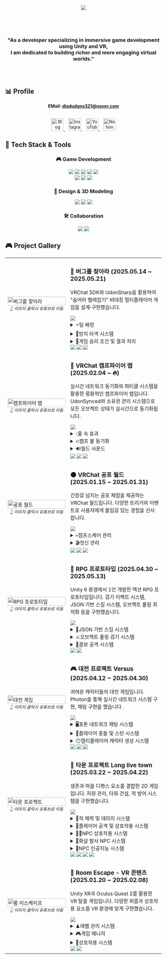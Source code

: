 <div align="center">
  <img src="https://capsule-render.vercel.app/api?type=Venom&color=0:6c5ce7,100:a29bfe&height=300&section=header&text=Development%20Log&fontSize=70&animation=twinkling&fontColor=e9e1ff&fontAlignY=40&desc=Unity%20VR%20Developer%20Portfolio&descSize=25&descAlignY=60&stroke=483d8b&strokeWidth=1" />
</div>

##
<br><br>
<div align="center">
  <h3>
   "As a developer specializing in immersive game development using Unity and VR,<br>
I am dedicated to building richer and more engaging virtual worlds."
  </h3>
</div>
<br><br>

## 📊 Profile

<div align="center">

**EMail: dladudgns321@naver.com**
<br><br>

<a href="https://blog.naver.com/y_oung99">
  <img src="https://play-lh.googleusercontent.com/rdmNKWDpwdzP-UBlrKQqVWwOm0vnvXg8lOD4vRQJQm8AR2lK2BBAGbrPzlDfI9lWyQ" width="40" alt="Blog"/>
</a>
&nbsp;&nbsp;
<a href="https://www.instagram.com/y___oung99">
  <img src="https://cdn-icons-png.flaticon.com/512/1384/1384063.png" width="40" alt="Instagram"/>
</a>
&nbsp;&nbsp;
<a href="https://www.youtube.com/@%EC%B4%88%EC%BD%94-v7b">
  <img src="https://littledeep.com/wp-content/uploads/2020/09/youtube-icon-style.png" width="40" alt="YouTube"/>
</a>
&nbsp;&nbsp;
<a href="https://www.notion.so/1c1ddb27d189802a9aa4f18bfff87027?pvs=4">
  <img src="https://noticon-static.tammolo.com/dgggcrkxq/image/upload/v1566778642/noticon/kjaaizycfgz017qxvlnu.png" width="40" alt="Notion"/>
</a>

</div>





## 🔧 Tech Stack & Tools

<div align="center">
  <h3>🎮 Game Development</h3>
  <img src="https://img.shields.io/badge/Unity-000000?style=for-the-badge&logo=Unity&logoColor=white"/>
  <img src="https://img.shields.io/badge/C%23-239120?style=for-the-badge&logo=CSharp&logoColor=white"/>
  <img src="https://img.shields.io/badge/Unity%20XR-000000?style=for-the-badge&logo=Unity&logoColor=white"/>
  <img src="https://img.shields.io/badge/VRChat%20SDK-000000?style=for-the-badge&logo=VRChat&logoColor=white"/>
  <img src="https://img.shields.io/badge/Oculus%20Integration-1C1E20?style=for-the-badge&logo=Oculus&logoColor=white"/>
  <br>
  <img src="https://img.shields.io/badge/Unity%20Shader%20Graph-000000?style=for-the-badge&logo=Unity&logoColor=white"/>
  <img src="https://img.shields.io/badge/Photon%20Networking-00ADEF?style=for-the-badge&logo=Photon&logoColor=white"/>
  <img src="https://img.shields.io/badge/UdonSharp-5865F2?style=for-the-badge&logo=VRChat&logoColor=white"/>
  
  <h3>🎨 Design & 3D Modeling</h3>
  <img src="https://img.shields.io/badge/Blender-F5792A?style=for-the-badge&logo=Blender&logoColor=white"/>
  <img src="https://img.shields.io/badge/Photoshop-31A8FF?style=for-the-badge&logo=Adobe%20Photoshop&logoColor=white"/>
  <img src="https://img.shields.io/badge/Figma-F24E1E?style=for-the-badge&logo=Figma&logoColor=white"/>
 
  
  <h3>🛠️ Collaboration</h3>
  <img src="https://img.shields.io/badge/GitHub-181717?style=for-the-badge&logo=GitHub&logoColor=white"/>
  <img src="https://img.shields.io/badge/Notion-000000?style=for-the-badge&logo=Notion&logoColor=white"/>
</div>


## 🎮 Project Gallery

<table>
   <tr>
    <td width="40%">
      <a href="https://youtu.be/zwbzy_umyso">
        <img src="https://www.notion.so/image/attachment%3Ad6ceb84c-623b-4c2c-9394-9555ffa3c87e%3A%EC%8A%A4%ED%81%AC%EB%A6%B0%EC%83%B7_2025-05-27_173703.png?table=block&id=200ddb27-d189-804f-8162-f6c958d2bf56&spaceId=6b98e78d-cc49-47f6-a0bf-9b1b0470f6ac&width=1420&userId=&cache=v2" width="100%" alt="버그를 찾아라"/>
      </a>
      <div align="center">
        <small><i>👆 이미지 클릭시 유튜브로 이동</i></small>
      </div>
    </td>
    <td width="60%">
      <h3>🌟 버그를 찾아라 (2025.05.14 ~ 2025.05.21)</h3>
      <p>VRChat SDK와 UdonSharp을 활용하여 "숨어라 벌레잡기" 비대칭 멀티플레이어 게임을 설계·구현했습니다.</p>
      <a href="https://github.com/younghoon99/BugGame" target="_blank">
  <img src="https://img.shields.io/badge/버그 찾기 게임으로 이동-757575?style=for-the-badge&logo=github&logoColor=white"/>
</a>
      <details>
        <summary>⭐팀 배정</summary>
   
```csharp
/// <summary>
/// 플레이어 팀 배정 (마스터 클라이언트에서만 호출)
/// </summary>
public void AssignTeams()
{
    // 마스터 클라이언트만 실행
    if (!Utilities.IsValid(localPlayer) || !localPlayer.isMaster) return;

    // 플레이어 목록 가져오기
    VRCPlayerApi[] players = new VRCPlayerApi[VRCPlayerApi.GetPlayerCount()];
    players = VRCPlayerApi.GetPlayers(players);
    playerCount = players.Length;

    // 팀 배정 초기화
    for (int i = 0; i < playerTeams.Length; i++)
    {
        playerTeams[i] = -1; // 미배정 상태로 초기화
    }

    // 최소 인원 체크
    if (playerCount < minTotalPlayers)
    {
        Debug.Log("플레이어 수가 부족합니다. 최소 " + minTotalPlayers + "명 필요");
        return;
    }

    // 사냥꾼 팀 배정 (1명)
    int hunterIndex = UnityEngine.Random.Range(0, playerCount);
    playerTeams[players[hunterIndex].playerId] = TEAM_HUNTER;

    // 나머지 플레이어는 벌레 팀으로 배정
    for (int i = 0; i < playerCount; i++)
    {
        if (i != hunterIndex)
        {
            playerTeams[players[i].playerId] = TEAM_BUG;
        }
    }

    // 로컬 플레이어 팀 설정
    localPlayerTeam = playerTeams[localPlayerId];

    // 네트워크 동기화
    RequestSerialization();

    Debug.Log("팀 배정 완료: 사냥꾼 " + players[hunterIndex].displayName + ", 벌레 " + (playerCount - 1) + "명");
}
```
</details>


 <details>
        <summary>🔨망치 타격 시스템</summary>
   
```csharp
// 트리거 충돌 감지
private void OnTriggerEnter(Collider other)
{
    if (!Utilities.IsValid(localPlayer) || !Utilities.IsValid(checkPlayer)) return;
    
    // 망치가 휘두르는 중이 아니면 충돌 무시
    if (!isSwinging) return;
    
    Debug.Log("망치 충돌 감지");
    
    // 충돌 위치 계산
    Vector3 hitPosition = other.ClosestPoint(transform.position);
    
    // 타격 효과 표시 (있는 경우)
    ShowHitEffect(hitPosition);
    
    // 테스트용 벌레 오브젝트 감지 추가
    TestBug testBug = other.GetComponent<TestBug>();
    if (testBug != null)
    {
        Debug.Log("테스트 벌레 오브젝트를 타격했습니다!");
        
        // 타격 효과음 재생
        PlayHitSound();
        
        // 테스트 벌레 오브젝트에 타격 이벤트 전달
        testBug.OnHit();
        return;
    }
    
    // 모든 플레이어 가져오기
    VRCPlayerApi[] players = new VRCPlayerApi[VRCPlayerApi.GetPlayerCount()];
    VRCPlayerApi.GetPlayers(players);
    
    // 모든 플레이어에 대해 거리 계산
    foreach (var player in players)
    {
        if (!Utilities.IsValid(player)) continue;
        
        // 플레이어의 위치와 충돌 지점의 거리 확인
        float distance = Vector3.Distance(player.GetPosition(), hitPosition);
        
        if (distance < hitRadius) // 설정된 타격 감지 반경 내에 있는지 확인
        {
            Debug.Log("플레이어가 타격 범위 내에 있습니다. 거리: " + distance);
            
            // CheckPlayer를 통해 팀 확인
            int playerTeam = checkPlayer.GetPlayerTeam(player.playerId);
            Debug.Log("플레이어의 팀: " + playerTeam);
            
            if (playerTeam == CheckPlayer.TEAM_BUG) // 벌레 팀인 경우
            {
                Debug.Log("벌레 팀 플레이어를 타격했습니다!");
                
                // 타격 효과음 재생 (있는 경우)
                PlayHitSound();
                
                // 네트워크 소유자인 경우에만 탈락 처리 (마스터 클라이언트)
                if (Networking.IsMaster)
                {
                    // 벌레 팀 플레이어 탈락 처리
                    checkPlayer.EliminatePlayer(player.playerId);
                    
                    // GameManager에 탈락 이벤트 전달
                    if (gameManager != null)
                    {
                        gameManager.OnPlayerEliminated(player.playerId);
                    }
                    
                    Debug.Log("플레이어가 탈락 처리되었습니다.");
                }
            }
        }
    }
}
```
</details>
 <details>
        <summary>🎰게임 승리 조건 및 결과 처리</summary>
   
```csharp
/// <summary>
/// 플레이어 탈락 처리 (HammerController에서 호출)
/// </summary>
public void OnPlayerEliminated(int playerId)
{
    if (!localPlayer.isMaster) return;

    // 탈락한 플레이어가 벌레 팀인지 확인
    if (checkPlayer.GetPlayerTeam(playerId) == TEAM_BUG)
    {
        // 살아있는 벌레 수 감소
        aliveBugCount--;

        // 벌레가 모두 탈락하면 사냥꾼 팀 승리
        if (aliveBugCount <= 0)
        {
            EndGame(WINNER_HUNTER);
        }

        // 네트워크 동기화
        RequestSerialization();

        // 전체 플레이어에게 상태 알림
        SendCustomNetworkEvent(VRC.Udon.Common.Interfaces.NetworkEventTarget.All, "UpdateGameStatusText");

        Debug.Log("벌레 팀 플레이어 탈락: 남은 벌레 " + aliveBugCount + "명");
    }
}

/// <summary>
/// 게임 결과 표시
/// </summary>
private void ShowGameResult()
{
    // 승리 패널 활성화
    if (winnerPanel != null)
    {
        winnerPanel.SetActive(true);
    }

    // 승리 팀 텍스트 설정
    if (winnerText != null)
    {
        if (winnerTeam == WINNER_HUNTER)
        {
            winnerText.text = "사냥꾼 팀 승리!\n모든 벌레를 잡았습니다.";
            winnerText.color = new Color(1f, 0.5f, 0f); // 주황색
        }
        else if (winnerTeam == WINNER_BUG)
        {
            winnerText.text = "벌레 팀 승리!\n시간 내에 살아남았습니다.";
            winnerText.color = new Color(0.2f, 0.8f, 0.2f); // 초록색
        }
    }

    // 게임 상태 텍스트 업데이트
    UpdateGameStatusText();

    // 5초 후 로비로 돌아가기
    SendCustomEventDelayedSeconds("ReturnToLobby", 5.0f);
}
```
</details>
      <div>
        <img src="https://img.shields.io/badge/네트워크-5cb85c?style=flat-square"/>
        <img src="https://img.shields.io/badge/미니게임-5bc0de?style=flat-square"/>
        <img src="https://img.shields.io/badge/술래잡기-d9534f?style=flat-square"/>
      </div>
    </td>
  </tr>
  
  <tr>
    <td width="40%">
      <a href="https://youtu.be/5FuCTJ1qK3s">
        <img src="https://www.notion.so/image/attachment%3A043cdd30-3adb-4c0c-8afe-202fe10264cc%3Aimage.png?table=block&id=1dfddb27-d189-805c-86d3-ea0dd317d05a&spaceId=6b98e78d-cc49-47f6-a0bf-9b1b0470f6ac&width=1420&userId=&cache=v2" width="100%" alt="캠프파이어 맵"/>
      </a>
      <div align="center">
        <small><i>👆 이미지 클릭시 유튜브로 이동</i></small>
      </div>
    </td>
    <td width="60%">
      <h3>🌟 VRChat 캠프파이어 맵 (2025.02.04 ~ 🔥)</h3>
      <p>실시간 네트워크 동기화와 파티클 시스템을 활용한 몽환적인 캠프파이어 맵입니다. UdonSynced와 소유권 관리 시스템으로 모든 오브젝트 상태가 실시간으로 동기화됩니다.</p>
      <a href="https://github.com/younghoon99/_Camp" target="_blank">
  <img src="https://img.shields.io/badge/캠프파이어_World로_이동-757575?style=for-the-badge&logo=github&logoColor=white"/>
</a>
      <details>
        <summary>💧물 속 효과</summary>
   
```csharp
using UdonSharp;
using UnityEngine;
using VRC.SDKBase;

public class UnderWater : UdonSharpBehaviour
{
    public AudioSource audioSource;
    private bool isPlayerInWater = false;

    [Header("포스트 프로세싱 설정")]
    public GameObject normalPostProcessing;
    public GameObject underwaterPostProcessing;

    private void UpdatePostProcessing()
    {
        if (normalPostProcessing != null && underwaterPostProcessing != null)
        {
            normalPostProcessing.SetActive(!isPlayerInWater);
            underwaterPostProcessing.SetActive(isPlayerInWater);
        }
    }

    public override void OnPlayerTriggerEnter(VRCPlayerApi player)
    {
        if (player.isLocal)
        {
            isPlayerInWater = true;
            if (audioSource != null && !audioSource.isPlaying)
            {
                audioSource.Play();
            }
            UpdatePostProcessing();
        }
    }

    public override void OnPlayerTriggerExit(VRCPlayerApi player)
    {
        if (player.isLocal)
        {
            isPlayerInWater = false;
            if (audioSource != null && audioSource.isPlaying)
            {
                audioSource.Stop();
            }
            UpdatePostProcessing();
        }
    }
}
```
</details>


 <details>
        <summary>🔥캠프 불 동기화</summary>
   
```csharp
using UdonSharp;
using UnityEngine;
using VRC.SDKBase;
using VRC.Udon;

[UdonBehaviourSyncMode(BehaviourSyncMode.Manual)]
public class FireTrigger : UdonSharpBehaviour
{
    public GameObject Fire;
   
    [UdonSynced]
    private bool isActive;

    public bool IsActive
    {
        get => isActive;
        set
        {
            isActive = value;
            if (Fire != null)
            {
                Fire.SetActive(isActive);
            }
        }
    }

    public override void Interact()
    {
        if (Networking.IsOwner(gameObject))
        {
            IsActive = !IsActive;
            RequestSerialization();
        }
        else
        {
            Networking.SetOwner(Networking.LocalPlayer, gameObject);
            SendCustomNetworkEvent(VRC.Udon.Common.Interfaces.NetworkEventTarget.Owner, nameof(Interact));
        }
    }

    public override void OnDeserialization()
    {
        if (Fire != null)
        {
            Fire.SetActive(isActive);
        }
    }
}
```
</details>
 <details>
        <summary>🔊월드 사운드</summary>
   
```csharp
using UdonSharp;
using UnityEngine;
using VRC.SDKBase;

public class WorldSound : UdonSharpBehaviour
{
    [Header("소리 설정")]
    [Tooltip("소리를 재생할 오브젝트")]
    public GameObject Sound;

    [Header("소리 범위 설정")]
    [Tooltip("소리가 최대 볼륨으로 들리는 거리")]
    public float minDistance = 1f;

    [Tooltip("소리가 들리는 최대 거리")]
    public float maxDistance = 10f;

    [Tooltip("소리 볼륨")]
    [Range(0f, 1f)]
    public float volume = 1f;

    private AudioSource audioSource;

    private void Start()
    {
        if (Sound != null)
        {
            audioSource = Sound.GetComponent<AudioSource>();
            ApplySoundSettings();
        }
    }

    public void ApplySoundSettings()
    {
        if (audioSource != null)
        {
            audioSource.minDistance = minDistance;
            audioSource.maxDistance = maxDistance;
            audioSource.volume = volume;
            audioSource.spatialBlend = 1f; // 3D 사운드로 설정
        }
    }

    public override void Interact()
    {
        if (audioSource == null && Sound != null)
        {
            audioSource = Sound.GetComponent<AudioSource>();
            ApplySoundSettings();
        }

        if (audioSource != null)
        {
            if (audioSource.isPlaying)
            {
                audioSource.Stop();
            }
            else
            {
                audioSource.Play();
            }
        }
    }

    // 에디터에서 값이 변경될 때 호출
    private void OnValidate()
    {
        if (Application.isPlaying && audioSource != null)
        {
            ApplySoundSettings();
        }
    }
}
```
</details>
      <div>
        <img src="https://img.shields.io/badge/네트워크-5cb85c?style=flat-square"/>
        <img src="https://img.shields.io/badge/파티클-5bc0de?style=flat-square"/>
        <img src="https://img.shields.io/badge/효과-d9534f?style=flat-square"/>
      </div>
    </td>
  </tr>
  
  <tr>
    <td width="40%">
      <a href="https://youtu.be/SFu2kHuo2Yw">
        <img src="https://www.notion.so/image/attachment%3Ac019b766-3481-4ee3-82d2-9d758319388e%3Aimage.png?table=block&id=1dfddb27-d189-808f-9b91-c0fb940fc6b4&spaceId=6b98e78d-cc49-47f6-a0bf-9b1b0470f6ac&width=1420&userId=&cache=v2" width="100%" alt="공포 월드"/>
      </a>
      <div align="center">
        <small><i>👆 이미지 클릭시 유튜브로 이동</i></small>
      </div>
    </td>
    <td width="60%">
      <h3>🌑 VRChat 공포 월드 (2025.01.15 ~ 2025.01.31)</h3>
      <p>긴장감 넘치는 공포 체험을 제공하는 VRChat 월드입니다. 다양한 트리거와 이벤트로 사용자에게 몰입감 있는 경험을 선사합니다.</p>
      <a href="https://github.com/younghoon99/_horror" target="_blank">
  <img src="https://img.shields.io/badge/공포_World로_이동-757575?style=for-the-badge&logo=github&logoColor=white"/>
</a>
      <details>
        <summary>💀점프스케어 관리 </summary>
   
```csharp
public class JumpscareController : UdonSharpBehaviour
{
    [Header("UI 설정")]
    public Canvas jumpscareCanvas;
    public Image jumpscareImage;
    public float imageDuration = 1f;     // 이미지 표시 총 시간
    public float fadeInDuration = 0.1f;  // 페이드 인에 걸리는 시간
    public float fadeOutDuration = 0.2f; // 페이드 아웃에 걸리는 시간

    [Header("사운드 설정")]
    public AudioSource jumpscareSound;
    
    private bool isJumpscareActive = false;
    private float timer = 0f;

    private void TriggerJumpscare()
    {
        isJumpscareActive = true;
        timer = 0f;

        // 캔버스 활성화 및 이미지 초기화
        if (jumpscareCanvas != null)
        {
            jumpscareCanvas.gameObject.SetActive(true);
            
            if (jumpscareImage != null)
            {
                // 시작 시 완전히 투명하게 설정
                Color imageColor = jumpscareImage.color;
                imageColor.a = 0f;
                jumpscareImage.color = imageColor;
            }
        }

        // 사운드 재생
        if (jumpscareSound != null)
        {
            jumpscareSound.Play();
        }
    }
}
```
</details>
<details>
        <summary>🎬컷신 관리  </summary>
   
```csharp
public class CutsceneController : UdonSharpBehaviour
{
    [Header("컷신 기본 설정")]
    public Camera cutsceneCamera;           // 컷신용 카메라
    public float cinematicDuration = 20f;   // 전체 컷신 지속 시간
    
    [Header("컷신 이벤트 컨트롤러")]
    public AudioSource sound1;              // 사운드 효과
    public GameObject[] ghostObjects;        // 귀신 오브젝트들
    
    [Header("컷신용 조명 설정")]
    public Light finalPointLight;           // 마지막에 비출 PointLight
    
    private bool isPlaying = false;
    private float timer = 0f;
    private VRCPlayerApi localPlayer;
    private int currentPhase = 0;           // 현재 페이즈
    
    public override void OnPlayerTriggerEnter(VRCPlayerApi player)
    {
        if (player == Networking.LocalPlayer && !isPlaying)
        {
            StartCinematic();
        }
    }
    
    public void StartCinematic()
    {
        isPlaying = true;
        timer = 0f;
        currentPhase = 0;
        
        // 플레이어 이동 제한
        if(localPlayer != null)
        {
            localPlayer.Immobilize(true);
        }
        
        // 컷신 카메라 활성화
        if(cutsceneCamera != null)
        {
            cutsceneCamera.enabled = true;
        }
    }
    
    private void SetAllGhostsActive(bool active)
    {
        if (ghostObjects == null) return;
        
        for(int i = 0; i < ghostObjects.Length; i++)
        {
            if(ghostObjects[i] != null)
                ghostObjects[i].SetActive(active);
        }
    }
}
```
</details>
      <div>
        <img src="https://img.shields.io/badge/네트워크-5cb85c?style=flat-square"/>
        <img src="https://img.shields.io/badge/호러게임-5bc0de?style=flat-square"/>
        <img src="https://img.shields.io/badge/공포체험-d9534f?style=flat-square"/>
      </div>
    </td>
  </tr>
  
  <tr>
    <td width="40%">
      <a href="https://youtu.be/pIG3t2twTZ4">
        <img src="https://github.com/user-attachments/assets/a4f4ec45-076d-435a-8d74-d694efe7d1cb" width="100%" alt="RPG 프로토타입"/>
      </a>
      <div align="center">
        <small><i>👆 이미지 클릭시 유튜브로 이동</i></small>
      </div>
    </td>
    <td width="60%">
      <h3>🎯 RPG 프로토타입 (2025.04.30 ~ 2025.05.13)</h3>
      <p>Unity 6 환경에서 1인 개발한 액션 RPG 프로토타입입니다. 검기 이펙트 시스템, JSON 기반 스킬 시스템, 오브젝트 풀링 최적화 등을 구현했습니다.</p>
      <a href="https://github.com/younghoon99/_RPG" target="_blank">
  <img src="https://img.shields.io/badge/RPG로_이동-757575?style=for-the-badge&logo=github&logoColor=white"/>
</a>
      <details>
        <summary>🛜JSON 기반 스킬 시스템 </summary>
   
```csharp
public class SkillLoader : MonoBehaviour
{
    public static SkillLoader skillLoader;
    public List<Skill> skill;

    void LoadSkills()
    {
        TextAsset jsonFile = Resources.Load<TextAsset>("skill");
        if (jsonFile != null)
        {
            skill = new List<Skill>(JsonHelper.FromJson<Skill>(jsonFile.text));
            Debug.Log("스킬 개수: " + skill.Count);
            Debug.Log("첫번째 스킬 이름: " + skill[0].name);
        }
        else
        {
            Debug.LogError("skills.json 파일을 찾을 수 없습니다.");
        }
    }
}

[System.Serializable]
public class Skill
{
    public string name;
    public int damage;
    public float cooldown;
}
```
</details>

<details>
        <summary>⚔️오브젝트 풀링 검기 시스템   </summary>
   
```csharp
public class SlashController : MonoBehaviour
{
    public GameObject[] slashPrefabs;  // 사용할 검기 이펙트 프리팹들
    public Transform[] slashPositions;  // 각 검기 이펙트의 생성 위치/방향
    public int currentSlashIndex = 0;
    
    [Header("오브젝트 풀링 설정")]
    public int poolSize = 5;
    public bool autoExpand = true;
    
    private Dictionary<int, List<GameObject>> slashPools;

    private void InitializeObjectPools()
    {
        slashPools = new Dictionary<int, List<GameObject>>();
        
        // 각 프리팹 타입별로 풀 생성
        for (int i = 0; i < slashPrefabs.Length; i++)
        {
            if (slashPrefabs[i] == null) continue;
            
            List<GameObject> pool = new List<GameObject>();
            slashPools[i] = pool;
            
            // 풀 사이즈만큼 오브젝트 미리 생성
            for (int j = 0; j < poolSize; j++)
            {
                CreateNewSlashInstance(i);
            }
        }
    }
    
    // 풀에서 사용 가능한 오브젝트 가져오기
    private GameObject GetSlashFromPool(int prefabIndex)
    {
        if (!slashPools.ContainsKey(prefabIndex))
        {
            slashPools[prefabIndex] = new List<GameObject>();
            for (int i = 0; i < poolSize; i++)
            {
                CreateNewSlashInstance(prefabIndex);
            }
        }
        
        List<GameObject> pool = slashPools[prefabIndex];
        
        // 비활성화된 오브젝트 찾기
        foreach (GameObject slash in pool)
        {
            if (slash != null && !slash.activeInHierarchy)
            {
                return slash;
            }
        }
        
        // 자동 확장이 활성화된 경우
        if (autoExpand)
        {
            return CreateNewSlashInstance(prefabIndex);
        }
        
        return null;
    }
}
```
</details>

<details>
        <summary>🤺콤보 공격 시스템   </summary>
   
```csharp
public class Player : MonoBehaviour
{
    private bool _isAttacking = false;
    private Animator animator;
    private bool canCombo = true;
    private float lastComboTime = 0f;
    
    int hashAttackCount = Animator.StringToHash("AttackCount");
    
    public int AttackCount
    {
        get => animator.GetInteger(hashAttackCount);
        set => animator.SetInteger(hashAttackCount, value);
    }

    void Update()
    {
        // 콤보 타이머 처리: 일정 시간 동안 다음 콤보 입력이 없으면 공격 상태 종료
        if (isAttacking && canCombo && Time.time - lastComboTime > comboTimeout)
        {
            isAttacking = false;
            AttackCount = 0;
            canCombo = true;
        }

        // 공격 입력 처리 (마우스 좌클릭)
        if (Input.GetMouseButtonDown(0))
        {
            if (!isAttacking)
            {
                // 첫 번째 공격 시작
                isAttacking = true;
                AttackCount = 1;
                animator.SetTrigger("Attack");
                canCombo = false;
            }
            else if (canCombo)
            {
                // 콤보 공격 (다음 단계로 진행)
                int nextAttack = AttackCount + 1;
                if (nextAttack <= 3)  // 최대 3단계 콤보
                {
                    AttackCount = nextAttack;
                    animator.SetTrigger("Attack");
                    canCombo = false;
                }
            }
        }
    }
    
    // 마지막 콤보 애니메이션이 끝날 때 호출될 이벤트 함수
    public void OnAttackAnimationEnd()
    {
        isAttacking = false;
        AttackCount = 0;
        canCombo = true;
    }

    // 중간 콤보 애니메이션이 끝날 때 호출될 이벤트 함수
    public void OnComboAnimationEnd()
    {
        canCombo = true;
        lastComboTime = Time.time;
    }
}
```
</details>
      <div>
        <img src="https://img.shields.io/badge/RPG-5cb85c?style=flat-square"/>
        <img src="https://img.shields.io/badge/1인개발-f0ad4e?style=flat-square"/>
      </div>
    </td>
  </tr>
  
  <tr>
    <td width="40%">
      <a href="https://youtu.be/Tnn4wbkD6_E">
        <img src="https://www.notion.so/image/attachment%3A5c5b2d54-3a3f-40ef-82b9-bf9870f9fea2%3A%EC%8A%A4%ED%81%AC%EB%A6%B0%EC%83%B7_2025-04-29_171134.png?table=block&id=1e4ddb27-d189-80a2-99f0-c94d306abf57&spaceId=6b98e78d-cc49-47f6-a0bf-9b1b0470f6ac&width=1420&userId=&cache=v2" width="100%" alt="대전 게임"/>
      </a>
      <div align="center">
        <small><i>👆 이미지 클릭시 유튜브로 이동</i></small>
      </div>
    </td>
    <td width="60%">
      <h3>🎮 대전 프로젝트 Versus (2025.04.12 ~ 2025.04.30)</h3>
      <p>귀여운 캐릭터들의 대전 게임입니다. Photon을 통해 실시간 네트워크 시스템 구현, 채팅 구현을 했습니다 .</p>
      <a href="https://github.com/younghoon99/Versus" target="_blank">
  <img src="https://img.shields.io/badge/Versus로_이동-757575?style=for-the-badge&logo=github&logoColor=white"/>
</a>
      
<details>
        <summary>🖥️포톤 네트워크 채팅 시스템   </summary>
   
```csharp
public class ChatManager : MonoBehaviourPunCallbacks
{
    // 싱글톤 인스턴스 (전역 접근용)
    public static ChatManager Instance { get; private set; }
    public GameObject m_Content;
    public GameObject chatTextPrefab;
    public TMP_InputField m_inputField;
    public ScrollRect scrollRect;
    
    PhotonView photonview;
    
    // 입력 필드에서 엔터 키를 눌렀을 때 호출
    public void OnEndEditEvent()
    {
        if (Input.GetKeyDown(KeyCode.Return))
        {
            string nickname = GetCharacterNickname();
            string strMessage = nickname + " : " + m_inputField.text;
            photonview.RPC("RPC_Chat", RpcTarget.All, strMessage);
            m_inputField.text = "";
        }
    }
    
    // 캐릭터 ID에 따라 닉네임 반환
    string GetCharacterNickname()
    {
        string nickname = "알수없음";
        if (Photon.Pun.PhotonNetwork.LocalPlayer.CustomProperties.ContainsKey("CharacterSelection"))
        {
            int charId = (int)Photon.Pun.PhotonNetwork.LocalPlayer.CustomProperties["CharacterSelection"];
            if (charId == 0) nickname = "노랭이";
            else if (charId == 1) nickname = "파랭이";
        }
        return nickname;
    }
    
    // RPC로 호출되는 채팅 함수 (모든 클라이언트에서 실행)
    [PunRPC]
    void RPC_Chat(string message)
    {
        // 받은 메시지를 UI에 추가
        AddChatMessage(message);
    }
}
```
</details>

<details>
        <summary>💫플레이어 충돌 및 스턴 시스템   </summary>
   
```csharp
public class Player : MonoBehaviour
{
    private Rigidbody rb;
    private bool canMove = true;
    private bool isStuned = false;
    private bool wasStuned = false;
    private float pushForce;
    private Vector3 pushDir;
    
    /// <summary>
    /// 플레이어를 스턴 상태로 만들고 특정 방향으로 밀어내는 함수
    /// </summary>
    /// <param name="velocityF">밀어내는 방향과 힘을 결합한 벡터</param>
    /// <param name="time">스턴 지속 시간 (초)</param>
    public void HitPlayer(Vector3 velocityF, float time)
    {
        // 스턴 상태 설정
        isStuned = true;
        canMove = false;
        
        // 밀려나는 힘과 방향 설정
        pushForce = velocityF.magnitude;
        pushDir = Vector3.Normalize(velocityF);
        
        // 현재 수직 속도 유지하며 수평 방향만 설정
        Vector3 currentVelocity = rb.velocity;
        rb.velocity = new Vector3(velocityF.x, currentVelocity.y, velocityF.z);
        
        // 스턴 효과 적용 코루틴 시작
        StartCoroutine(Decrease(velocityF.magnitude, time));
        
        // 히트 사운드 재생
        AudioSource.PlayClipAtPoint(HitSound, transform.position, 2f);
    }
    
    /// <summary>
    /// 스턴 효과를 일정 시간 동안 적용하고 점차 감소시키는 코루틴
    /// </summary>
    private IEnumerator Decrease(float value, float duration)
    {
        // 현재 스턴 상태에서 중첩 스턴이 들어온 경우
        if (isStuned)
            wasStuned = true;
            
        // 지속 시간 동안 힘 감소율 계산
        float delta = value / duration;
        
        // 지정된 시간 동안 힘 감소
        for (float t = 0; t < duration; t += Time.deltaTime)
        {
            yield return null;
            
            // 일반 바닥에서는 힘 감소
            pushForce = pushForce - Time.deltaTime * delta;
            pushForce = pushForce < 0 ? 0 : pushForce;
        }
        
        // 중첩 스턴이 아닌 경우 스턴 해제
        if (!wasStuned)
        {
            isStuned = false;
            canMove = true;
        }
        else
        {
            wasStuned = false;
        }
    }
}
```
</details>

<details>
        <summary>😶멀티플레이어 캐릭터 생성 시스템   </summary>
   
```csharp
public class PlayerManager : MonoBehaviourPunCallbacks
{
    [SerializeField] private GameObject[] characterPrefabs = new GameObject[2];
    [SerializeField] private Transform character1SpawnPoint;
    [SerializeField] private Transform character2SpawnPoint;
    
    private readonly string CHARACTER_SELECTION_PROP = "CharacterSelection";
    
    // 플레이어 캐릭터 생성 메서드
    private void SpawnPlayer()
    {
        // 캐릭터 ID 가져오기
        int characterID = 0;
        
        if (PlayerPrefs.HasKey(CHARACTER_PREFS_KEY))
        {
            characterID = PlayerPrefs.GetInt(CHARACTER_PREFS_KEY);
        }
        else if (PhotonNetwork.LocalPlayer.CustomProperties.TryGetValue(CHARACTER_SELECTION_PROP, out object characterObj))
        {
            characterID = (int)characterObj;
        }
        
        // 캐릭터 ID에 따른 스폰 위치 결정
        Vector3 spawnPosition = Vector3.zero;
        Quaternion spawnRotation = Quaternion.identity;
        
        switch (characterID)
        {
            case 0: // Character1 스폰 위치
                if (character1SpawnPoint != null)
                {
                    spawnPosition = character1SpawnPoint.position;
                    spawnRotation = character1SpawnPoint.rotation;
                }
                break;
                
            case 1: // Character2 스폰 위치
                if (character2SpawnPoint != null)
                {
                    spawnPosition = character2SpawnPoint.position;
                    spawnRotation = character2SpawnPoint.rotation;
                }
                break;
        }
        
        // 네트워크를 통해 플레이어 생성
        string prefabName = characterPrefabs[characterID].name;
        GameObject playerObj = PhotonNetwork.Instantiate(prefabName, spawnPosition, spawnRotation);
        
        // 카메라 및 컨트롤 설정
        SetupPlayerCamera(playerObj);
    }
}
```
</details>
      <div>
        <img src="https://img.shields.io/badge/pvp-5cb85c?style=flat-square"/>
        <img src="https://img.shields.io/badge/아트워크-f0ad4e?style=flat-square"/>
        <img src="https://img.shields.io/badge/3D-d9534f?style=flat-square"/>
      </div>
    </td>
  </tr>
  
  <tr>
    <td width="40%">
      <a href="https://youtu.be/0hPzJI-Z2zI">
        <img src="https://www.notion.so/image/attachment%3Af3bfd331-cf92-4ab9-b982-6848641350fc%3Aimage.png?table=block&id=1dfddb27-d189-8031-a245-db37aa202e1f&spaceId=6b98e78d-cc49-47f6-a0bf-9b1b0470f6ac&width=1420&userId=&cache=v2" width="100%" alt="타운 프로젝트"/>
      </a>
      <div align="center">
        <small><i>👆 이미지 클릭시 유튜브로 이동</i></small>
      </div>
    </td>
    <td width="60%">
      <h3>🏰 타운 프로젝트 Long live town (2025.03.22 ~ 2025.04.22)</h3>
      <p>생존과 마을 디펜스 요소를 결합한 2D 게임입니다. 자원 관리, 타워 건설, 적 방어 시스템을 구현했습니다.</p>
      <a href="https://github.com/younghoon99/LongLiveTown" target="_blank">
  <img src="https://img.shields.io/badge/LongLiveTown로_이동-757575?style=for-the-badge&logo=github&logoColor=white"/>
</a>
      
<details>
        <summary>🧟적 체력 및 데미지 시스템    </summary>
   
```csharp
public class EnemyHealth : MonoBehaviour
{
    [Header("체력 설정")]
    public float maxHealth = 100f;      // 최대 체력
    public float currentHealth;         // 현재 체력
    
    [Header("UI 설정")]
    public Image healthBarImage;        // 체력바 이미지
    public float smoothSpeed = 5f;      // 체력바 변화 속도
    public GameObject floatingDamageTextPrefab; // 데미지 텍스트 프리팹
    
    // 데미지 처리 함수
    public void TakeDamage(float damage, Vector2 hitPosition = default)
    {
        // 죽었거나 무적 상태면 데미지를 받지 않음
        if (isDead || isInvincible) return;
        
        // 체력 감소
        currentHealth = Mathf.Max(0, currentHealth - damage);
        
        // 데미지 텍스트 생성
        ShowDamageText(damage);
        
        // 체력바 업데이트
        UpdateHealthBar();
        
        // 사망 체크
        if (currentHealth <= 0)
        {
            Die();
        }
        else
        {
            // 무적 시간 및 깜빡임 효과 적용
            StartCoroutine(InvincibilityCoroutine());
        }
    }
    
    // 데미지 텍스트 표시 함수
    private void ShowDamageText(float damage)
    {
        // 데미지 텍스트 생성 및 애니메이션 처리
        if (floatingDamageTextPrefab != null)
        {
            GameObject textObj = Instantiate(floatingDamageTextPrefab, transform.position + Vector3.up, Quaternion.identity);
            TextMeshProUGUI tmpText = textObj.GetComponent<TextMeshProUGUI>();
            if (tmpText != null)
            {
                tmpText.text = damage.ToString("0");
                StartCoroutine(AnimateDamageText(textObj));
            }
        }
    }
}
```
</details>

<details>
        <summary>💬플레이어 공격 및 상호작용 시스템   </summary>
   
```csharp
public class Player : MonoBehaviour
{
    // 현재 플레이어가 장착한 아이템
    public Item equippedItem;
    
    // 공격 설정
    [Header("공격 설정")]
    private float attackDamage;      
    [SerializeField] private float attackRange = 1.5f;
    [SerializeField] private Transform attackPoint;
    
    // 외부에서 장착 아이템을 세팅하는 함수
    public void SetEquippedItem(Item item)
    {
        equippedItem = item;
        
        // 아이템이 있으면 데미지 설정, 없으면 기본 데미지 1로 설정
        if (item != null && item.itemType == ItemType.Weapon)
        {
            attackDamage = item.damage;
        }
        else
        {
            attackDamage = 1f; // 기본 데미지
        }
    }
    
    // 공격 수행 함수
    private void Attack()
    {
        if (isAttacking) return; // 이미 공격 중이면 무시
        
        isAttacking = true;
        
        // 공격 애니메이션 재생
        if (animator != null)
        {
            animator.SetTrigger("1_Attack");
        }
        
        // 공격 데미지 적용 (딜레이 후)
        StartCoroutine(ApplyAttackDamage());
        
        // 공격 쿨다운 시작
        StartCoroutine(AttackCooldown());
    }
    
    // 공격 데미지 적용 코루틴
    private IEnumerator ApplyAttackDamage()
    {
        // 공격 애니메이션 시작 후 일정 시간 대기
        yield return new WaitForSeconds(attackDelay);
        
        // 공격 범위 내 적 감지
        Collider2D[] hitEnemies = Physics2D.OverlapCircleAll(attackPoint.position, attackRange, LayerMask.GetMask("Enemy"));
        
        // 감지된 모든 적에게 데미지 적용
        foreach (Collider2D enemy in hitEnemies)
        {
            EnemyHealth enemyHealth = enemy.GetComponent<EnemyHealth>();
            if (enemyHealth != null)
            {
                // 데미지 적용 (현재 위치 기준)
                enemyHealth.TakeDamage(attackDamage, attackPoint.position);
            }
        }
    }
}
```
</details>

<details>
        <summary>👩‍🦲NPC 상호작용 시스템    </summary>
   
```csharp
public class NpcInteraction : MonoBehaviour
{
    [Header("상호작용 설정")]
    [SerializeField] private float interactionRange = 2.0f;
    [SerializeField] private KeyCode interactionKey = KeyCode.F;
    
    [Header("UI 설정")]
    private GameObject interactionPrompt;    // NPC와 상호작용할 수 있을 때 표시되는 프롬프트 UI
    private GameObject npcInfoPanel;         // NPC 정보를 표시하는 패널
    
    // 참조 변수
    private Transform playerTransform;
    private Npc currentNpc;
    public bool isInteracting = false;
    
    // 가장 가까운 NPC 찾기
    private Npc FindNearestNpc()
    {
        Npc closestNpc = null;
        float closestDistance = interactionRange;
        
        Npc[] allNpcs = FindObjectsOfType<Npc>();
        foreach (Npc npc in allNpcs)
        {
            float distance = Vector3.Distance(playerTransform.position, npc.transform.position);
            if (distance < closestDistance)
            {
                closestDistance = distance;
                closestNpc = npc;
            }
        }
        
        return closestNpc;
    }
    
    // NPC와 상호작용 시작
    private void StartInteraction(Npc npc)
    {
        currentNpc = npc;
        isInteracting = true;
        
        // 플레이어 공격 비활성화
        Player player = playerTransform.GetComponent<Player>();
        if (player != null)
            player.isAttack = false;
        
        // NPC 정보 패널 표시
        if (npcInfoPanel)
        {
            npc.transform.GetChild(1).transform.Find("npcInfoPanel").gameObject.SetActive(true);
        }
        
        // 상호작용 프롬프트 숨기기
        if (interactionPrompt)
            npc.transform.GetChild(1).transform.Find("NPCPrompt").gameObject.SetActive(false);
        
        // NPC에게 상호작용 시작 알림
        npc.OnInteractionStart();
    }
}
```
</details>

<details>
        <summary>🏹화살 발사 NPC 시스템   </summary>
   
```csharp
public class ArrowShooter_Npc : MonoBehaviour
{
    public static bool isBowEquipped = false;
    public static int arrowDamage;
    public GameObject arrowPrefab; // 화살 프리팹
    public Transform shootPoint;  // 화살이 발사될 위치
    public float arcHeight = 2f; // 반원 또는 타원의 높이
    public float maxShootDistance = 10f; // 발사 가능 최대 X축 거리
    
    private Queue<GameObject> arrowPool = new Queue<GameObject>(); // 화살 오브젝트 풀
    private float lastShootTime = -999f;
    private Npc npc;
    
    void Update()
    {
        // NPC 자동 발사: 가장 가까운 몹이 일정 거리 이내면 쿨타임마다 자동 발사
        GameObject targetMob = FindNearestMob();
        if (targetMob == null) return;
        
        float distance = Mathf.Abs(shootPoint.position.x - targetMob.transform.position.x);
        if (distance > maxShootDistance) return;
        
        if (npc.bow.activeSelf == true)
        {
            isBowEquipped = true;
            arrowDamage = npc.attackDamage;
        }
        else
        {
            isBowEquipped = false;
        }
        
        if (Time.time - lastShootTime >= 1.0f) // 쿨타임 1초
        {
            if (isBowEquipped && ShootArrow())
            {
                lastShootTime = Time.time;
                GameManager.instance.PlaySFX("ArrowAttack");
            }
        }
    }
    
    // 화살 발사 함수
    public bool ShootArrow()
    {
        // 가장 가까운 몹 찾기
        GameObject targetMob = FindNearestMob();
        if (targetMob == null) return false;
        
        // 거리 체크
        float xDistanceToMob = Mathf.Abs(shootPoint.position.x - targetMob.transform.position.x);
        if (xDistanceToMob > maxShootDistance) return false;
        
        // 화살 가져오기
        GameObject arrow = GetPooledArrow();
        if (arrow == null) return false;
        
        // 화살 초기화 및 설정
        arrow.transform.position = shootPoint.position;
        arrow.SetActive(true);
        
        // 화살의 충돌 핸들러에 NPC별 공격력 세팅
        EffectCollisionHandler handler = arrow.GetComponent<EffectCollisionHandler>();
        if (handler != null)
        {
            handler.isNpcArrow = true; // NPC가 쏜 화살임을 표시
            handler.npcAttackDamage = npc.attackDamage; // 이 NPC의 공격력
        }
        
        // 화살 이동 코루틴 시작
        Vector3 startPosition = shootPoint.position + new Vector3(0, 2f, 0);
        Vector3 targetPosition = targetMob.transform.position + new Vector3(0, 2f, 0);
        StartCoroutine(MoveArrowInArc(arrow, startPosition, targetPosition));
        
        return true;
    }
}
```
</details>

<details>
        <summary>🤖NPC 인공지능 시스템   </summary>
   
```csharp
public class Npc : MonoBehaviour
{
    // NPC 상태
    public enum NpcState { Idle, Moving, Interacting, Escaping }
    private NpcState currentState = NpcState.Idle;

    // NPC 작업 유형
    public enum NpcTask
    {
        None,
        Woodcutting, // 나무 채집
        Mining,      // 광물 채집
        Combat,      // 전투
        BowCombat    // 활사용 전투
    }
    private NpcTask currentTask = NpcTask.None;
    
    [Header("이동 설정")]
    [SerializeField] private float moveSpeed = 1.0f;
    [SerializeField] private float idleTimeMin = 2.0f;
    [SerializeField] private float idleTimeMax = 5.0f;
    [SerializeField] private float moveTimeMin = 1.0f;
    [SerializeField] private float moveTimeMax = 3.0f;
    private float movementRange = 30.0f;
    
    // 다음 행동 결정
    private void DecideNextAction()
    {
        if (!randomMovementActive) return;
        
        // 랜덤 확률로 다음 행동 결정
        float randomValue = Random.value;
        
        if (isMoving)
        {
            // 이동 중이면 정지 상태로 전환
            isMoving = false;
            currentState = NpcState.Idle;
            rb.velocity = Vector2.zero;
            
            // 정지 시간 랜덤 설정
            idleTimer = Random.Range(idleTimeMin, idleTimeMax);
        }
        else
        {
            // 정지 중이면 이동 상태로 전환
            isMoving = true;
            currentState = NpcState.Moving;
            
            // 랜덤 방향 설정
            float randomAngle = Random.Range(0f, 360f);
            moveDirection = new Vector2(
                Mathf.Cos(randomAngle * Mathf.Deg2Rad),
                Mathf.Sin(randomAngle * Mathf.Deg2Rad)
            ).normalized;
            
            // 이동 시간 랜덤 설정
            moveTimer = Random.Range(moveTimeMin, moveTimeMax);
        }
    }
    
    // 정지 상태 처리
    private void HandleIdleState()
    {
        // 정지 타이머 감소
        idleTimer -= Time.deltaTime;
        
        // 타이머가 0 이하면 다음 행동 결정
        if (idleTimer <= 0f)
        {
            DecideNextAction();
        }
        
        // 애니메이션 업데이트
        if (animator != null)
        {
            animator.SetBool("1_Move", false);
        }
    }
    
    // 이동 상태 처리
    private void HandleMovingState()
    {
        // 이동 타이머 감소
        moveTimer -= Time.deltaTime;
        
        // 타이머가 0 이하면 다음 행동 결정
        if (moveTimer <= 0f)
        {
            DecideNextAction();
            return;
        }
        
        // 초기 위치에서 너무 멀어지면 방향 전환
        Vector3 distanceFromStart = transform.position - initialPosition;
        if (distanceFromStart.magnitude > movementRange)
        {
            // 초기 위치 방향으로 방향 전환
            moveDirection = -distanceFromStart.normalized;
        }
        
        // 이동 적용
        rb.velocity = moveDirection * moveSpeed;
        
        // 방향 업데이트
        UpdateDirection(moveDirection);
        
        // 애니메이션 업데이트
        if (animator != null)
        {
            animator.SetBool("1_Move", true);
        }
    }
    
    // 작업 처리
    private void HandleTask()
    {
        switch (currentTask)
        {
            case NpcTask.Woodcutting:
                HandleWoodcuttingTask();
                break;
                
            case NpcTask.Mining:
                HandleMiningTask();
                break;
                
            case NpcTask.Combat:
                HandleCombatTask();
                break;
                
            case NpcTask.BowCombat:
                HandleBowCombatTask();
                break;
        }
    }
}
```
</details>
      <div>
        <img src="https://img.shields.io/badge/공성-5cb85c?style=flat-square"/>
        <img src="https://img.shields.io/badge/타워디펜스-f0ad4e?style=flat-square"/>
        <img src="https://img.shields.io/badge/생존-d9534f?style=flat-square"/>
        <img src="https://img.shields.io/badge/2D-5bc0de?style=flat-square"/>
      </div>
    </td>
  </tr>
  
  <tr>
    <td width="40%">
      <a href="https://youtu.be/NtjVl0uQS3w">
        <img src="https://www.notion.so/image/attachment%3Adad986e4-f841-4ac9-98ab-750e0d77e896%3Aimage.png?table=block&id=1dfddb27-d189-80f3-9126-d6206324c762&spaceId=6b98e78d-cc49-47f6-a0bf-9b1b0470f6ac&width=1420&userId=&cache=v2" width="100%" alt="룸 이스케이프"/>
      </a>
      <div align="center">
        <small><i>👆 이미지 클릭시 유튜브로 이동</i></small>
      </div>
    </td>
    <td width="60%">
      <h3>🚪 Room Escape - VR 콘텐츠 (2025.01.20 ~ 2025.02.08)</h3>
      <p>Unity XR과 Oculus Quest 2를 활용한 VR 탈출 게임입니다. 다양한 퍼즐과 상호작용 요소를 VR 환경에 맞게 구현했습니다.</p>
      <a href="https://github.com/younghoon99/Room-Escape" target="_blank">
  <img src="https://img.shields.io/badge/Room-Escape로_이동-757575?style=for-the-badge&logo=github&logoColor=white"/>
</a>
      
<details>
        <summary>♟레벨 관리 시스템   </summary>
   
```csharp
public class Level : MonoBehaviour
{
    [Header("기본값")]
    public List<GameObject> trapObject;    // 함정 오브젝트 리스트
    [SerializeField] private bool startYn = false;    // 시작여부
    public GameObject frameTrap;    // 프레임 함정이 없는 프레임
    
    [Header("현재 방")]
    [SerializeField] private int roomNumber;    // 방번호
    [SerializeField] private int randomNumber;    // 현재 함정 번호
    public List<GameObject> theTrapObject;    // 현재 함정 오브젝트 리스트
    
    // 오브젝트 상태 저장 구조체
    [System.Serializable]
    private struct ObjectState
    {
        public Vector3 position;      // 위치
        public Quaternion rotation;   // 회전값
        public bool isActive;         // 활성화 상태
    }
    
    // 함정 설정 메서드
    public void SetUpTrap()
    {
        // 레벨을 초기 상태로 리셋
        ResetLevelToInitialState();
        
        // 50% 확률로 함정 설치
        if (Random.Range(0, 2) == 0 && theTrapObject.Count > 0)
        {
            randomNumber = Random.Range(0, theTrapObject.Count);
            theTrapObject[randomNumber].SetActive(true);
            isTrap = true;
            if(frameTrap != null) frameTrap.SetActive(false);
        }
        else
        {
            isTrap = false;
            if(frameTrap != null) frameTrap.SetActive(true);
        }
    }
    
    // 트리거 충돌 처리
    private void OnTriggerEnter(Collider other)
    {
        if (other.gameObject.name == "starting" && startYn)
        {
            roomNumber++; // 방 번호 증가
            // 함정 처리 로직
            SetUpTrap();
            thisRoom.text = "Room : " + roomNumber;
            handUi.text = "Room : " + roomNumber;
        }
    }
}
```
</details>

<details>
        <summary>🎮게임 매니저   </summary>
   
```csharp
public class GameManager : MonoBehaviour
{
    public static GameManager instance;
    public Image image;
    public AudioClip lockerSound;  // 사물함 소리
    public AudioClip catSound;     // 고양이 소리
    public AudioSource doorSound;  // 문 여는 소리
    public AudioSource respawnSound;  // 리스폰 소리
    
    void Awake()
    {
        // 싱글톤 패턴 구현
        if (instance == null)
        {
            instance = this;
            DontDestroyOnLoad(gameObject);
        }
        else if (instance != this)
        {
            Destroy(gameObject);
        }
        
        // 오디오 소스 초기화
        if (doorSound == null) doorSound = gameObject.AddComponent<AudioSource>();
        if (respawnSound == null) respawnSound = gameObject.AddComponent<AudioSource>();
    }
    
    // 페이드 효과 구현
    public void FadeOut()
    {
        StartCoroutine(FadeCoroutine());
    }
    
    IEnumerator FadeCoroutine()
    {
        // 페이드 아웃
        float fadeCount = 0f;
        while (fadeCount < 1.0f)
        {
            fadeCount += 0.1f;
            yield return new WaitForSeconds(0.001f);
            image.color = new Color(0, 0, 0, fadeCount);
        }
        
        // 페이드 인
        yield return new WaitForSeconds(0.5f);
        fadeCount = 1f;
        while (fadeCount > 0.0f)
        {
            fadeCount -= 0.01f;
            yield return new WaitForSeconds(0.05f);
            image.color = new Color(0, 0, 0, fadeCount);
        }
    }
}
```
</details>

<details>
        <summary>🎲상호작용 시스템  </summary>
   
```csharp
public class OpenLocker : MonoBehaviour
{
    private bool isOpen = false;  // 문이 열려있는지 상태를 체크
    private Quaternion startRotation;  // 시작 회전값
    private Quaternion targetRotation;  // 목표 회전값
    public GameObject door;
    public float rotationSpeed = 1f;  // 회전 속도 조절 변수
    private AudioSource lockerAudio;  // 각 Locker의 개별 AudioSource
    
    void Start()
    {
        // 초기 회전값과 목표 회전값 설정
        startRotation = door.transform.rotation;
        targetRotation = Quaternion.Euler(0, startRotation.eulerAngles.y + -90f, 0);
        
        // 오디오 설정
        lockerAudio = gameObject.AddComponent<AudioSource>();
        lockerAudio.clip = GameManager.instance.lockerSound;
        lockerAudio.spatialBlend = 1f;  // 3D 사운드 설정
    }
    
    // 클릭 이벤트 처리
    public void OnClickOpen()
    {
        if (!isOpen) 
        { 
            PlayLockerSound(0f, 1f);
            StartCoroutine(OpenDoorSmooth());
            isOpen = !isOpen;
        }
        else if (isOpen)
        {
            PlayLockerSound(2f, 2.7f);
            StartCoroutine(CloseDoorSmooth());
            isOpen = !isOpen;
        }
    }
    
    // 부드러운 문 열기 애니메이션
    IEnumerator OpenDoorSmooth()
    {
        float elapsedTime = 0f;
        float duration = rotationSpeed;
        Quaternion currentRotation = door.transform.rotation;
        
        while (elapsedTime < duration)
        {
            door.transform.rotation = Quaternion.Lerp(currentRotation, targetRotation, elapsedTime / duration);
            elapsedTime += Time.deltaTime;
            yield return null;
        }
        
        door.transform.rotation = targetRotation;
    }
}
```
</details>
      <div>
        <img src="https://img.shields.io/badge/VR탈출게임-5cb85c?style=flat-square"/>
        <img src="https://img.shields.io/badge/Oculus-5bc0de?style=flat-square"/>
      </div>
    </td>
  </tr>
</table>


